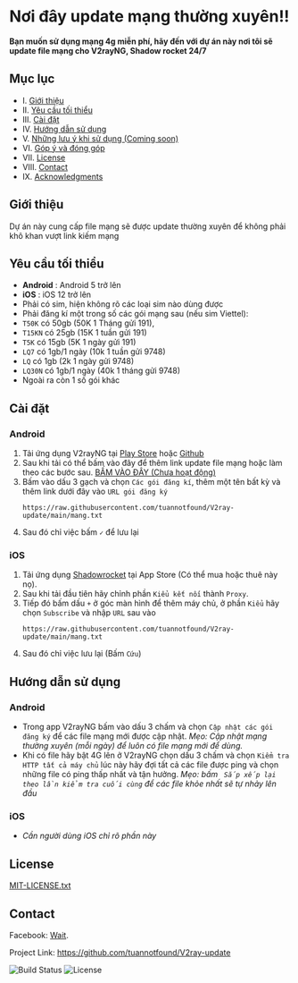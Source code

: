 # Nơi đây update mạng thường xuyên!!
**Bạn muốn sử dụng mạng 4g miễn phí, hãy đến với dự án này nơi tôi sẽ update file mạng cho V2rayNG, Shadow rocket 24/7**
## Mục lục
- I. [Giới thiệu](#giới-thiệu)
- II. [Yêu cầu tối thiểu](#yêu-cầu-tối-thiểu)
- III. [Cài đặt](#cài-đặt)
- IV. [Hướng dẫn sử dụng](#hướng-dẫn-sử-dụng)
- V. [Những lưu ý khi sử dụng (Coming soon)](#)
- VI. [Góp ý và đóng góp](#góp-ý-và-đóng-góp)
- VII. [License](#license)
- VIII. [Contact](#contact)
- IX. [Acknowledgments](#acknowledgments)
## Giới thiệu
Dự án này cung cấp file mạng sẽ được update thường xuyên để không phải khô khan vượt link kiếm mạng
## Yêu cầu tối thiểu 
- **Android** : Android 5 trở lên
- **iOS** : iOS 12 trở lên
- Phải có sim, hiện không rõ các loại sim nào dùng được 
- Phải đăng kí một trong số các gói mạng sau (nếu sim Viettel):
-  ```T50K``` có 50gb (50K 1 Tháng gửi 191),
-   ```T15KN``` có 25gb (15K 1 tuần gửi 191)
-  ```T5K``` có 15gb (5K 1 ngày gửi 191)
-  ```LQ7``` có 1gb/1 ngày (10k 1 tuần gửi 9748)
-  ```LQ``` có 1gb (2k 1 ngày gửi 9748)
-  ```LQ30N``` có 1gb/1 ngày (40k 1 tháng gửi 9748)
-  Ngoài ra còn 1 số gói khác
## Cài đặt 
### Android
1. Tải ứng dụng V2rayNG tại [Play Store](https://play.google.com/store/apps/details?id=com.v2ray.ang) hoặc [Github](https://github.com/2dust/v2rayNG)
2. Sau khi tải có thể bấm vào đây để thêm link update file mạng hoặc làm theo các bước sau.
[BẤM VÀO ĐÂY (Chưa hoạt động)](v2rayng://install-config/?url=SubLink)
3. Bấm vào dấu 3 gạch và chọn ```Các gói đăng kí```, thêm một tên bất kỳ và thêm link dưới đây vào ```URL gói đăng ký```
   ```plaintext
   https://raw.githubusercontent.com/tuannotfound/V2ray-update/main/mang.txt
4. Sau đó chỉ việc bấm ```✓``` để lưu lại
### iOS
1. Tải ứng dụng [Shadowrocket](https://apps.apple.com/us/app/shadowrocket/id932747118) tại App Store (Có thể mua hoặc thuê này nọ).
2. Sau khi tải đầu tiên hãy chỉnh phần ```Kiểu kết nối``` thành ```Proxy```.
3. Tiếp đó bấm dấu ```+``` ở góc màn hình để thêm máy chủ, ở phần ```Kiểu``` hãy chọn ```Subscribe``` và nhập ```URL``` sau vào
   ```plaintext
   https://raw.githubusercontent.com/tuannotfound/V2ray-update/main/mang.txt
4. Sau đó chỉ việc lưu lại (Bấm ```Cứu```)
## Hướng dẫn sử dụng
### Android
- Trong app V2rayNG bấm vào dấu 3 chấm và chọn ```Cập nhật các gói đăng ký``` để các file mạng mới được cập nhật.
*Mẹo: Cập nhật mạng thường xuyên (mỗi ngày) để luôn có file mạng mới để dùng.*
- Khi có file hãy bật 4G lên ở V2rayNG chọn dấu 3 chấm và chọn ```Kiểm tra HTTP tất cả máy chủ``` lúc này hãy đợi tất cả các file được ping và chọn những file có ping thấp nhất và tận hưởng. *Mẹo: bấm ``` Sắp xếp lại theo lần kiểm tra cuối cùng``` để các file khỏe nhất sẽ tự nhảy lên đầu*
### iOS
- *Cần người dùng iOS chỉ rõ phần này*
## License
[MIT-LICENSE.txt](https://github.com/tuannotfound/V2ray-update/blob/main/MIT-LICENSE.txt)
## Contact
Facebook: [Wait](Wait).


Project Link: https://github.com/tuannotfound/V2ray-update

![Build Status](https://img.shields.io/badge/build-passing-brightgreen)
![License](https://img.shields.io/badge/license-MIT-blue)
